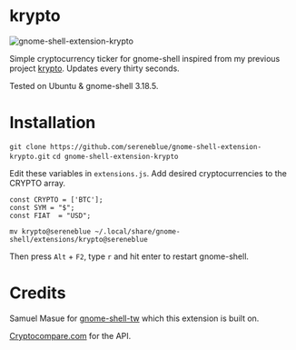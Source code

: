 # krypto

![gnome-shell-extension-krypto](https://raw.githubusercontent.com/sereneblue/gnome-shell-extension-krypto/master/screenshot.png?raw=true)

Simple cryptocurrency ticker for gnome-shell inspired from my previous project [krypto](https://github.com/sereneblue/krypto). Updates every thirty seconds.

Tested on Ubuntu & gnome-shell 3.18.5.

# Installation

`git clone https://github.com/sereneblue/gnome-shell-extension-krypto.git`
`cd gnome-shell-extension-krypto`

Edit these variables in `extensions.js`. Add desired cryptocurrencies to the CRYPTO array.

	const CRYPTO = ['BTC'];
	const SYM = "$";
	const FIAT  = "USD";

`mv krypto@sereneblue ~/.local/share/gnome-shell/extensions/krypto@sereneblue`

Then press `Alt` + `F2`, type `r` and hit enter to restart gnome-shell.

# Credits

Samuel Masue for [gnome-shell-tw](https://github.com/smasue/gnome-shell-tw) which this extension is built on.

[Cryptocompare.com](https://www.cryptocompare.com/api/) for the API.